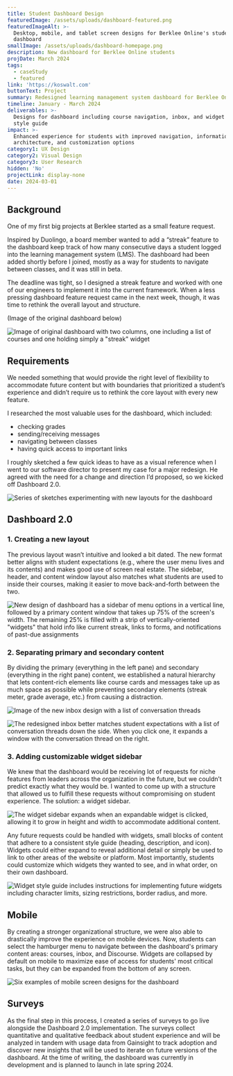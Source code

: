 ```yaml
---
title: Student Dashboard Design
featuredImage: /assets/uploads/dashboard-featured.png
featuredImageAlt: >-
  Desktop, mobile, and tablet screen designs for Berklee Online's student
  dashboard
smallImage: /assets/uploads/dashboard-homepage.png
description: New dashboard for Berklee Online students
projDate: March 2024
tags:
  - caseStudy
  - featured
link: 'https://koswalt.com'
buttonText: Project
summary: Redesigned learning management system dashboard for Berklee Online students
timeline: January - March 2024
deliverables: >-
  Designs for dashboard including course navigation, inbox, and widget library +
  style guide
impact: >-
  Enhanced experience for students with improved navigation, information
  architecture, and customization options
category1: UX Design
category2: Visual Design
category3: User Research
hidden: 'No'
projectLink: display-none
date: 2024-03-01
---
```


## Background

One of my first big projects at Berklee started as a small feature request.

Inspired by Duolingo, a board member wanted to add a “streak” feature to the dashboard keep track of how many consecutive days a student logged into the learning management system (LMS). The dashboard had been added shortly before I joined, mostly as a way for students to navigate between classes, and it was still in beta.

The deadline was tight, so I designed a streak feature and worked with one of our engineers to implement it into the current framework. When a less pressing dashboard feature request came in the next week, though, it was time to rethink the overall layout and structure.

(Image of the original dashboard below)

![Image of original dashboard with two columns, one including a list of courses and one holding simply a "streak" widget](/assets/uploads/dashboard.png)

## Requirements

We needed something that would provide the right level of flexibility to accommodate future content but with boundaries that prioritized a student’s experience and didn’t require us to rethink the core layout with every new feature.

I researched the most valuable uses for the dashboard, which included:

* checking grades
* sending/receiving messages
* navigating between classes
* having quick access to important links

I roughly sketched a few quick ideas to have as a visual reference when I went to our software director to present my case for a major redesign. He agreed with the need for a change and direction I’d proposed, so we kicked off Dashboard 2.0.

![Series of sketches experimenting with new layouts for the dashboard](/assets/uploads/explorations.png)

## Dashboard 2.0

### 1. Creating a new layout

The previous layout wasn’t intuitive and looked a bit dated. The new format better aligns with student expectations (e.g., where the user menu lives and its contents) and makes good use of screen real estate. The sidebar, header, and content window layout also matches what students are used to inside their courses, making it easier to move back-and-forth between the two. 

![New design of dashboard has a sidebar of menu options in a vertical line, followed by a primary content window that takes up 75% of the screen's width. The remaining 25% is filled with a strip of vertically-oriented "widgets" that hold info like current streak, links to forms, and notifications of past-due assignments](/assets/uploads/desktop-discourse.png)

### 2. Separating primary and secondary content

By dividing the primary (everything in the left pane) and secondary (everything in the right pane) content, we established a natural hierarchy that lets content-rich elements like course cards and messages take up as much space as possible while preventing secondary elements (streak meter, grade average, etc.) from causing a distraction.

![Image of the new inbox design with a list of conversation threads](/assets/uploads/dashboard-inbox.png)

![The redesigned inbox better matches student expectations with a list of conversation threads down the side. When you click one, it expands a window with the conversation thread on the right.](/assets/uploads/inbox-marci.png)

### 3. Adding customizable widget sidebar

We knew that the dashboard would be receiving lot of requests for niche features from leaders across the organization in the future, but we couldn’t predict exactly what they would be. I wanted to come up with a structure that allowed us to fulfill these requests without compromising on student experience. The solution: a widget sidebar.

![The widget sidebar expands when an expandable widget is clicked, allowing it to grow in height and width to accommodate additional content.](/assets/uploads/streak.png)

Any future requests could be handled with widgets, small blocks of content that adhere to a consistent style guide (heading, description, and icon). Widgets could either expand to reveal additional detail or simply be used to link to other areas of the website or platform. Most importantly, students could customize which widgets they wanted to see, and in what order, on their own dashboard.

![Widget style guide includes instructions for implementing future widgets including character limits, sizing restrictions, border radius, and more.](/assets/uploads/widget-style-guide.png)

## Mobile

By creating a stronger organizational structure, we were also able to drastically improve the experience on mobile devices. Now, students can select the hamburger menu to navigate between the dashboard's primary content areas: courses, inbox, and Discourse. Widgets are collapsed by default on mobile to maximize ease of access for students' most critical tasks, but they can be expanded from the bottom of any screen.


![Six examples of mobile screen designs for the dashboard](/assets/uploads/mobile-screens.png)


## Surveys

As the final step in this process, I created a series of surveys to go live alongside the Dashboard 2.0 implementation. The surveys collect quantitative and qualitative feedback about student experience and will be analyzed in tandem with usage data from Gainsight to track adoption and discover new insights that will be used to iterate on future versions of the dashboard. At the time of writing, the dashboard was currently in development and is planned to launch in late spring 2024.
